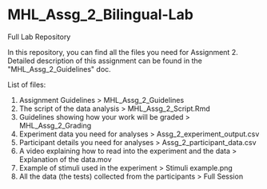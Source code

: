 # MHL_Assg_2_Bilingual-Lab
Full Lab Repository

In this repository, you can find all the files you need for Assignment 2. 
Detailed description of this assignment can be found in the "MHL_Assg_2_Guidelines" doc.

List of files:
1. Assignment Guidelines > MHL_Assg_2_Guidelines
2. The script of the data analysis > MHL_Assg_2_Script.Rmd
3. Guidelines showing how your work will be graded > MHL_Assg_2_Grading
4. Experiment data you need for analyses > Assg_2_experiment_output.csv
5. Participant details you need for analyses > Assg_2_participant_data.csv
6. A video explaining how to read into the experiment and the data > Explanation of the data.mov
7. Example of stimuli used in the experiment > Stimuli example.png
8. All the data (the tests) collected from the participants > Full Session


